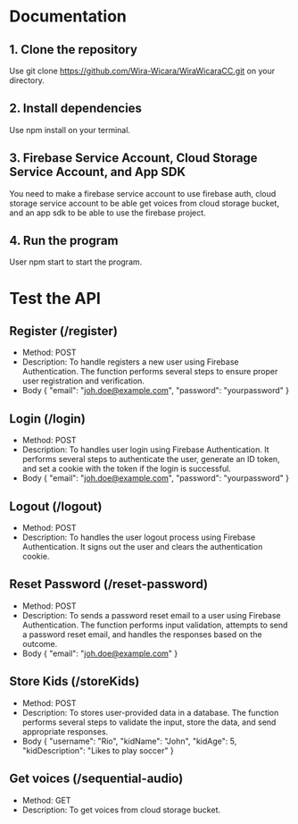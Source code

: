 # Documentation
## 1. Clone the repository
Use git clone https://github.com/Wira-Wicara/WiraWicaraCC.git on your directory.

## 2. Install dependencies
Use npm install on your terminal.

## 3. Firebase Service Account, Cloud Storage Service Account, and App SDK
You need to make a firebase service account to use firebase auth, cloud storage service account to be able get voices from cloud storage bucket, and an app sdk to be able to use the firebase project.

## 4. Run the program
User npm start to start the program.


# Test the API
## Register (/register)
- Method: POST
- Description: To handle registers a new user using Firebase Authentication. The function performs several steps to ensure proper user registration and verification.
- Body {
    "email": "joh.doe@example.com",
    "password": "yourpassword"
  }

## Login (/login)
- Method: POST
- Description: To handles user login using Firebase Authentication. It performs several steps to authenticate the user, generate an ID token, and set a cookie with the token if the login is successful.
- Body {
    "email": "joh.doe@example.com",
    "password": "yourpassword"
  }

## Logout (/logout)
- Method: POST
- Description: To handles the user logout process using Firebase Authentication. It signs out the user and clears the authentication cookie.

## Reset Password (/reset-password)
- Method: POST
- Description: To sends a password reset email to a user using Firebase Authentication. The function performs input validation, attempts to send a password reset email, and handles the responses based on the outcome.
- Body {
    "email": "joh.doe@example.com"
  }

## Store Kids (/storeKids)
- Method: POST
- Description: To stores user-provided data in a database. The function performs several steps to validate the input, store the data, and send appropriate responses.
- Body {
    "username": "Rio",
  "kidName": "John",
  "kidAge": 5,
  "kidDescription": "Likes to play soccer"
}

## Get voices (/sequential-audio)
- Method: GET
- Description: To get voices from cloud storage bucket.
